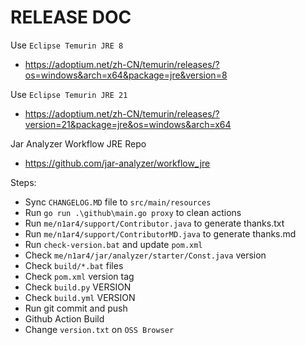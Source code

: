 # RELEASE DOC

Use `Eclipse Temurin JRE 8`

- https://adoptium.net/zh-CN/temurin/releases/?os=windows&arch=x64&package=jre&version=8

Use `Eclipse Temurin JRE 21`

- https://adoptium.net/zh-CN/temurin/releases/?version=21&package=jre&os=windows&arch=x64

Jar Analyzer Workflow JRE Repo

- https://github.com/jar-analyzer/workflow_jre

Steps:

- Sync `CHANGELOG.MD` file to `src/main/resources`
- Run `go run .\github\main.go proxy` to clean actions
- Run `me/n1ar4/support/Contributor.java` to generate thanks.txt
- Run `me/n1ar4/support/ContributorMD.java` to generate thanks.md
- Run `check-version.bat` and update `pom.xml`
- Check `me/n1ar4/jar/analyzer/starter/Const.java` version
- Check `build/*.bat` files
- Check `pom.xml` version tag
- Check `build.py` VERSION
- Check `build.yml` VERSION
- Run git commit and push
- Github Action Build
- Change `version.txt` on `OSS Browser`
